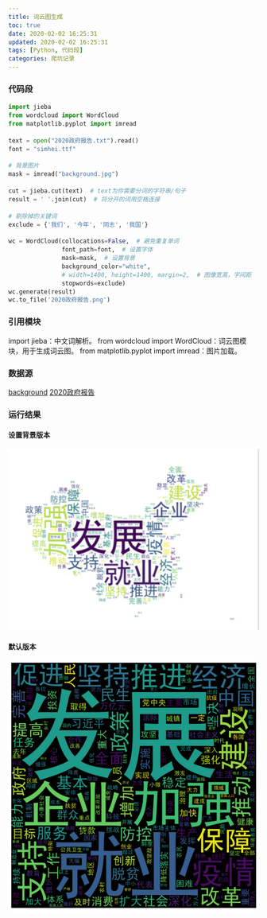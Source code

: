 ```yaml
---
title: 词云图生成
toc: true
date: 2020-02-02 16:25:31
updated: 2020-02-02 16:25:31
tags: [Python, 代码段]
categories: 爬坑记录
---
```


### 代码段

```Python
import jieba
from wordcloud import WordCloud
from matplotlib.pyplot import imread

text = open("2020政府报告.txt").read()
font = "simhei.ttf"

# 背景图片
mask = imread("background.jpg")

cut = jieba.cut(text)  # text为你需要分词的字符串/句子
result = ' '.join(cut)  # 将分开的词用空格连接

# 剔除掉的关键词
exclude = {'我们', '今年', '同志', '我国'}

wc = WordCloud(collocations=False,  # 避免重复单词
               font_path=font,  # 设置字体
               mask=mask,  # 设置背景
               background_color="white",
               # width=1400, height=1400, margin=2,  # 图像宽高，字间距
               stopwords=exclude)
wc.generate(result)
wc.to_file('2020政府报告.png')
```

### 引用模块

import jieba：中文词解析。
from wordcloud import WordCloud：词云图模块，用于生成词云图。
from matplotlib.pyplot import imread：图片加载。

### 数据源

[background](/download/词云图/background.jpg)
[2020政府报告](/download/词云图/2020政府报告.zip)

### 运行结果

#### 设置背景版本

![](images/词云图/image-20221229194642876.png)


#### 默认版本

![](images/词云图/Pasted%20image%2020221229194703.png)